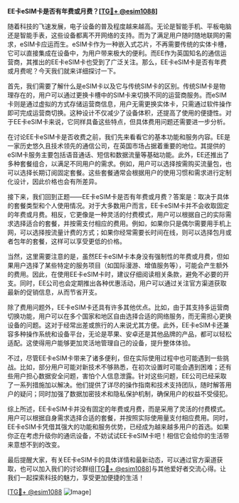 **EE卡eSIM卡是否有年费或月费？[[TG💪+ @esim1088](https://t.me/s/esim1088)]**

随着科技的飞速发展，电子设备的普及程度越来越高。无论是智能手机、平板电脑还是智能手表，这些设备都离不开网络的支持。而为了满足用户随时随地联网的需求，eSIM卡应运而生。eSIM卡作为一种嵌入式芯片，不再需要传统的实体卡槽，它可以直接集成在设备中，为用户带来极大的便利。而EE作为英国知名的通信运营商，其推出的EE卡eSIM卡也受到了广泛关注。那么，EE卡eSIM卡是否有年费或月费呢？今天我们就来详细探讨一下。

首先，我们需要了解什么是eSIM卡以及它与传统SIM卡的区别。传统SIM卡是物理存在的，用户可以通过更换卡槽中的SIM卡来切换不同的运营商服务。而eSIM卡则是通过虚拟的方式存储运营商信息，用户无需更换实体卡，只需通过软件操作即可完成运营商切换。这种设计不仅减少了设备体积，还提高了使用的便捷性。对于EE卡eSIM卡来说，它同样具备这些特点，但具体费用问题还需要进一步分析。

在讨论EE卡eSIM卡是否收费之前，我们先来看看它的基本功能和服务内容。EE是一家历史悠久且技术领先的通信公司，在英国市场占据着重要的地位。其提供的eSIM卡服务主要包括语音通话、短信和数据流量等基础功能。此外，EE还推出了多种套餐组合，以满足不同用户的需求。例如，用户可以选择按需购买流量包，也可以选择长期订阅固定套餐。这些套餐通常会根据用户的使用习惯和需求进行定制化设计，因此价格也会有所差异。

接下来，我们回到正题——EE卡eSIM卡是否有年费或月费？答案是：取决于具体的套餐类型和个人使用情况。对于大多数用户而言，EE卡eSIM卡并不会收取固定的年费或月费。相反，它更像是一种灵活的付费模式，用户可以根据自己的实际需求选择适合的套餐，并按需支付相应的费用。例如，如果你只是偶尔需要用手机上网，可以选择按流量计费的方式；如果你经常需要长时间在线，则可以选择包月或者包年的套餐，这样可以享受更低的价格。

当然，这里需要注意的是，虽然EE卡eSIM卡本身没有强制性的年费或月费，但如果用户选择了某些特定的服务项目（如国际漫游、增值服务等），可能会产生额外的费用。因此，在使用EE卡eSIM卡时，建议仔细阅读相关条款，避免不必要的开支。同时，EE公司也会定期推出各种优惠活动，用户可以通过关注官方渠道获取最新的促销信息，从而节省开支。

除了费用问题外，EE卡eSIM卡还具有许多其他优点。比如，由于其支持多运营商切换功能，用户可以在多个国家和地区自由选择合适的网络服务，而无需担心更换设备的问题。这对于经常出差或旅行的人来说尤其方便。此外，EE卡eSIM卡还兼容多种操作系统和设备平台，无论是苹果、安卓还是其他品牌的产品，都可以轻松适配。这使得用户能够更加灵活地管理自己的设备，提升整体体验。

不过，尽管EE卡eSIM卡带来了诸多便利，但在实际使用过程中也可能遇到一些挑战。比如，部分用户可能对新技术不够熟悉，在初次设置时可能会遇到困难；还有些用户担心数据安全问题，害怕个人信息泄露。针对这些问题，EE公司已经采取了一系列措施加以解决。他们提供了详尽的操作指南和技术支持团队，随时解答用户的疑问；同时加强了数据加密技术和隐私保护机制，确保用户的权益不受侵犯。

综上所述，EE卡eSIM卡并没有固定的年费或月费，而是采用了灵活的付费模式。用户可以根据自身需求选择合适的套餐，并按照实际使用量支付相应费用。同时，EE卡eSIM卡凭借其强大的功能和服务优势，已经成为越来越多用户的首选。如果你正在考虑升级你的通讯设备，不妨试试EE卡eSIM卡吧！相信它会给你的生活带来意想不到的改变。

最后提醒大家，有关EE卡eSIM卡的具体详情和最新动态，可以通过官方渠道获取，也可以加入我们的讨论群组[[TG💪+ @esim1088](https://t.me/s/esim1088)]与其他爱好者交流心得。让我们一起探索科技的魅力，享受更加便捷的生活！

[[TG💪+ @esim1088](https://t.me/s/esim1088) ![Image](https://i.postimg.cc/4NQfJmqS/Snipaste-2025-05-13-00-14-12.png)]